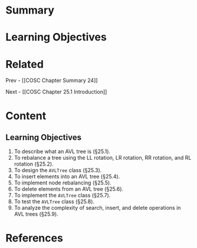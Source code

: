 # Summary

# Learning Objectives

# Related
Prev - [[COSC Chapter Summary 24]]

Next - [[COSC Chapter 25.1 Introduction]]
# Content
## Learning Objectives
1. To describe what an AVL tree is (§25.1).
2. To rebalance a tree using the LL rotation, LR rotation, RR rotation, and RL rotation (§25.2).
3. To design the `AVLTree` class (§25.3).
4. To insert elements into an AVL tree (§25.4).
5. To implement node rebalancing (§25.5).
6. To delete elements from an AVL tree (§25.6).
7. To implement the `AVLTree` class (§25.7).
8. To test the `AVLTree` class (§25.8).
9. To analyze the complexity of search, insert, and delete operations in AVL trees (§25.9).
# References
